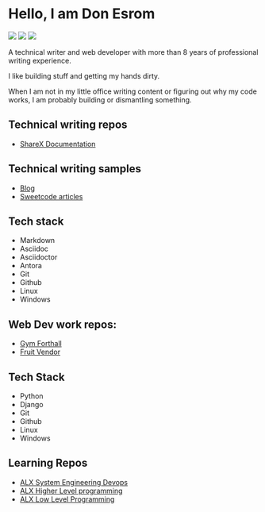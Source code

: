 # Hello, I am Don Esrom

[<img src="https://img.shields.io/badge/Website-blue.svg?logo=LOGO">](<https://donesrom.hashnode.dev/>)
 [<img src="https://img.shields.io/badge/Twitter-blue.svg?logo=LOGO">](<https://twitter.com/Donesrom>) [<img src="https://img.shields.io/badge/Email-blue.svg?logo=LOGO">](<mailto:donesrom@gmail.com>)


A technical writer and web developer with more than 8 years of professional writing experience. 

I like building stuff and getting my hands dirty. 

When I am not in my little office writing content or figuring out why my code works, I am probably building or dismantling something. 

## Technical writing repos

- [ShareX Documentation](https://github.com/Donesrom/shareX-sample-docs)

## Technical writing samples
- [Blog](https://donesrom.hashnode.dev/)
- [Sweetcode articles](https://sweetcode.io/author/desrom/)

## Tech stack
- Markdown
- Asciidoc
- Asciidoctor
- Antora
- Git
- Github
- Linux
- Windows

## Web Dev work repos:

- [Gym Forthall](https://github.com/Donesrom/Gymforthall)
- [Fruit Vendor](https://github.com/Donesrom/fruit-vendor)

## Tech Stack
- Python
- Django
- Git
- Github
- Linux
- Windows

## Learning Repos
- [ALX System Engineering Devops](https://github.com/Donesrom/alx-system_engineering-devops)
- [ALX Higher Level programming](https://github.com/Donesrom/alx-higher_level_programming)
- [ALX Low Level Programming](https://github.com/Donesrom/alx-low_level_programming)


<!---
Donesrom/Donesrom is a ✨ special ✨ repository because its `README.md` (this file) appears on your GitHub profile.
You can click the Preview link to take a look at your changes.
--->
